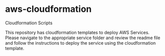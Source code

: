 # aws-cloudformation
Cloudformation Scripts

This repository has cloudformation templates to deploy AWS Services. Please navigate to the appropriate service folder and review the readme file and follow the instructions to deploy the service using the cloudformation template.
